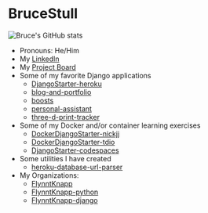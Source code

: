 # BruceStull

![Bruce's GitHub stats](https://github-readme-stats.vercel.app/api?username=brucestull&theme=vue&show_icons=true)

* Pronouns: He/Him
* My [LinkedIn](https://www.linkedin.com/in/bruce-stull/)
* My [Project Board](https://github.com/users/brucestull/projects/6/)
* Some of my favorite Django applications
  * [DjangoStarter-heroku](https://github.com/brucestull/DjangoStarter-heroku)
  * [blog-and-portfolio](https://github.com/brucestull/blog-and-portfolio)
  * [boosts](https://github.com/brucestull/boosts)
  * [personal-assistant](https://github.com/brucestull/personal-assistant)
  * [three-d-print-tracker](https://github.com/brucestull/three-d-print-tracker)
* Some of my Docker and/or container learning exercises
  * [DockerDjangoStarter-nickjj](https://github.com/brucestull/DockerDjangoStarter-nickjj)
  * [DockerDjangoStarter-tdio](https://github.com/brucestull/DockerDjangoStarter-tdio)
  * [DjangoStarter-codespaces](https://github.com/brucestull/DjangoStarter-codespaces)
* Some utilities I have created
  * [heroku-database-url-parser](https://github.com/brucestull/heroku-database-url-parser)
* My Organizations:
  * [FlynntKnapp](https://github.com/orgs/FlynntKnapp/repositories)
  * [FlynntKnapp-python](https://github.com/orgs/FlynntKnapp-python/repositories)
  * [FlynntKnapp-django](https://github.com/orgs/FlynntKnapp-django/repositories)

<!-- * 🌱 I’m currently learning and/or reviewing: -->

<!-- ![Snake Animation - courtesy of https://blog.arnabghosh.me/add-github-dark-snake-animation-readme](https://github.com/brucestull/brucestull/blob/output/github-contribution-grid-snake.svg)
 -->
 
<!--
**brucestull/brucestull** is a ✨ _special_ ✨ repository because its `README.md` (this file) appears on your GitHub profile.

Here are some ideas to get you started:

- 🔭 I’m currently working on ...
- 👯 I’m looking to collaborate on ...
- 🤔 I’m looking for help with ...
- 💬 Ask me about ...
- 📫 How to reach me: ...
- ⚡ Fun fact: ...
-->

